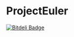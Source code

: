 ProjectEuler
============


[![Bitdeli Badge](https://d2weczhvl823v0.cloudfront.net/imaculate/projecteuler/trend.png)](https://bitdeli.com/free "Bitdeli Badge")

